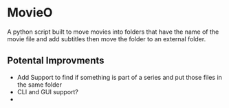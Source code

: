 # MovieO

A python script built to move movies into folders that have the name of the movie file and add subtitles then move the folder to an external folder.

## Potental Improvments 

 - Add Support to find if something is part of a series and put those files in the same folder
- CLI and GUI support?
- 
